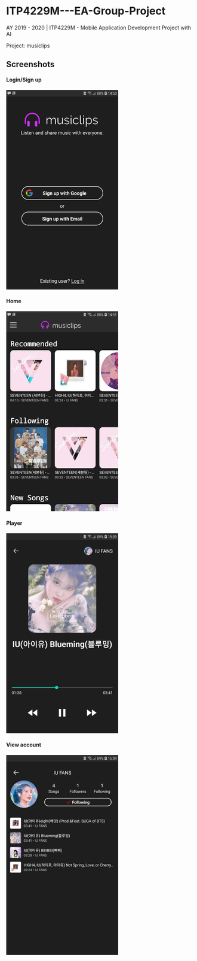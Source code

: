 # ITP4229M---EA-Group-Project
AY 2019 - 2020 | ITP4229M - Mobile Application Development Project with AI

Project: musiclips

## Screenshots
#### Login/Sign up
<img src="screenshots/image37.jpg" width="300" />

#### Home
<img src="screenshots/image10.jpg" width="300" />

#### Player
<img src="screenshots/image29.jpg" width="300" />

#### View account
<img src="screenshots/image5.jpg" width="300" />
